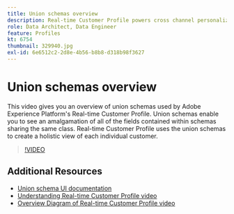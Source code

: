 ```yaml
---
title: Union schemas overview
description: Real-time Customer Profile powers cross channel personalization at scale through each phase of the customer journey. Batch or Streaming data can be enabled for the Real-time Customer Profile by enabling both the schema and corresponding dataset.
role: Data Architect, Data Engineer
feature: Profiles
kt: 6754
thumbnail: 329940.jpg
exl-id: 6e6512c2-2d8e-4b56-b8b8-d318b98f3627
---
```

# Union schemas overview

This video gives you an overview of union schemas used by Adobe Experience Platform's Real-time Customer Profile. Union schemas enable you to see an amalgamation of all of the fields contained within schemas sharing the same class. Real-time Customer Profile uses the union schemas to create a holistic view of each individual customer.

>[!VIDEO](https://video.tv.adobe.com/v/329940?quality=12&learn=on)

## Additional Resources

* [Union schema UI documentation](https://experienceleague.adobe.com/docs/experience-platform/profile/union-schemas/union-schema.html)
* [Understanding Real-time Customer Profile video](understanding-the-real-time-customer-profile.md)
* [Overview Diagram of Real-time Customer Profile video](overview-diagram.md)
